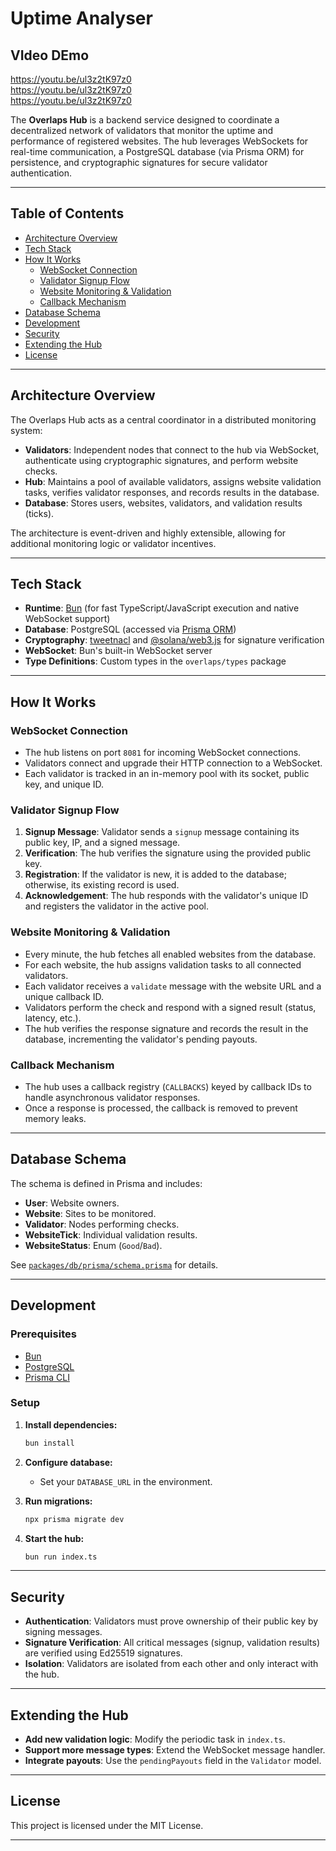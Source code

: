 # Uptime Analyser

## VIdeo DEmo
https://youtu.be/ul3z2tK97z0  
https://youtu.be/ul3z2tK97z0  
https://youtu.be/ul3z2tK97z0

The **Overlaps Hub** is a backend service designed to coordinate a decentralized network of validators that monitor the uptime and performance of registered websites. The hub leverages WebSockets for real-time communication, a PostgreSQL database (via Prisma ORM) for persistence, and cryptographic signatures for secure validator authentication.

---

## Table of Contents

- [Architecture Overview](#architecture-overview)
- [Tech Stack](#tech-stack)
- [How It Works](#how-it-works)
  - [WebSocket Connection](#websocket-connection)
  - [Validator Signup Flow](#validator-signup-flow)
  - [Website Monitoring & Validation](#website-monitoring--validation)
  - [Callback Mechanism](#callback-mechanism)
- [Database Schema](#database-schema)
- [Development](#development)
- [Security](#security)
- [Extending the Hub](#extending-the-hub)
- [License](#license)

---

## Architecture Overview

The Overlaps Hub acts as a central coordinator in a distributed monitoring system:

- **Validators**: Independent nodes that connect to the hub via WebSocket, authenticate using cryptographic signatures, and perform website checks.
- **Hub**: Maintains a pool of available validators, assigns website validation tasks, verifies validator responses, and records results in the database.
- **Database**: Stores users, websites, validators, and validation results (ticks).

The architecture is event-driven and highly extensible, allowing for additional monitoring logic or validator incentives.

---

## Tech Stack

- **Runtime**: [Bun](https://bun.sh/) (for fast TypeScript/JavaScript execution and native WebSocket support)
- **Database**: PostgreSQL (accessed via [Prisma ORM](https://www.prisma.io/))
- **Cryptography**: [tweetnacl](https://github.com/dchest/tweetnacl-js) and [@solana/web3.js](https://solana.com/) for signature verification
- **WebSocket**: Bun's built-in WebSocket server
- **Type Definitions**: Custom types in the `overlaps/types` package

---

## How It Works

### WebSocket Connection

- The hub listens on port `8081` for incoming WebSocket connections.
- Validators connect and upgrade their HTTP connection to a WebSocket.
- Each validator is tracked in an in-memory pool with its socket, public key, and unique ID.

### Validator Signup Flow

1. **Signup Message**: Validator sends a `signup` message containing its public key, IP, and a signed message.
2. **Verification**: The hub verifies the signature using the provided public key.
3. **Registration**: If the validator is new, it is added to the database; otherwise, its existing record is used.
4. **Acknowledgement**: The hub responds with the validator's unique ID and registers the validator in the active pool.

### Website Monitoring & Validation

- Every minute, the hub fetches all enabled websites from the database.
- For each website, the hub assigns validation tasks to all connected validators.
- Each validator receives a `validate` message with the website URL and a unique callback ID.
- Validators perform the check and respond with a signed result (status, latency, etc.).
- The hub verifies the response signature and records the result in the database, incrementing the validator's pending payouts.

### Callback Mechanism

- The hub uses a callback registry (`CALLBACKS`) keyed by callback IDs to handle asynchronous validator responses.
- Once a response is processed, the callback is removed to prevent memory leaks.

---

## Database Schema

The schema is defined in Prisma and includes:

- **User**: Website owners.
- **Website**: Sites to be monitored.
- **Validator**: Nodes performing checks.
- **WebsiteTick**: Individual validation results.
- **WebsiteStatus**: Enum (`Good`/`Bad`).

See [`packages/db/prisma/schema.prisma`](packages/db/prisma/schema.prisma) for details.

---

## Development

### Prerequisites

- [Bun](https://bun.sh/)
- [PostgreSQL](https://www.postgresql.org/)
- [Prisma CLI](https://www.prisma.io/docs/cli)

### Setup

1. **Install dependencies:**
   ```sh
   bun install
   ```

2. **Configure database:**
   - Set your `DATABASE_URL` in the environment.

3. **Run migrations:**
   ```sh
   npx prisma migrate dev
   ```

4. **Start the hub:**
   ```sh
   bun run index.ts
   ```

---

## Security

- **Authentication**: Validators must prove ownership of their public key by signing messages.
- **Signature Verification**: All critical messages (signup, validation results) are verified using Ed25519 signatures.
- **Isolation**: Validators are isolated from each other and only interact with the hub.

---

## Extending the Hub

- **Add new validation logic**: Modify the periodic task in `index.ts`.
- **Support more message types**: Extend the WebSocket message handler.
- **Integrate payouts**: Use the `pendingPayouts` field in the `Validator` model.

---

## License

This project is licensed under the MIT License.

---
